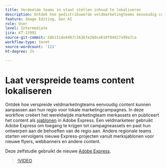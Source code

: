 ```yaml
---
title: Verdeelde teams in staat stellen inhoud te lokaliseren
description: Ontdek hoe gedistribueerde veldmarketingteams eenvoudig content kunnen aanpassen aan hun regio voor lokale marketingcampagnes
feature: Image Editing, Gen AI
role: User
level: Intermediate
jira: KT-13991
source-git-commit: 58b151de4487c2636fe28dce610f84d27a99a7ca
workflow-type: tm+mt
source-wordcount: '111'
ht-degree: 2%

---
```


# Laat verspreide teams content lokaliseren

Ontdek hoe verspreide veldmarketingteams eenvoudig content kunnen aanpassen aan hun regio voor lokale marketingcampagnes. In deze workflow creëert het wereldwijde marketingteam merkassets en publiceert het content als [sjablonen](create-templates.md) in Adobe Express. Een veldmarketeer gebruikt Adobe Express om toegang te krijgen tot campagneassets en past hun ontwerpen aan de behoeften van de regio aan. Andere regionale teams starten vervolgens nieuwe Express-projecten vanuit merksjablonen voor nieuwe flyers, webbanners en andere content.

Deze zelfstudie gebruikt de nieuwe [Adobe Express](https://www.adobe.com/express/).

>[!VIDEO](https://video.tv.adobe.com/v/3433992?quality=12&learn=on&hidetitle=true&captions=dut)
